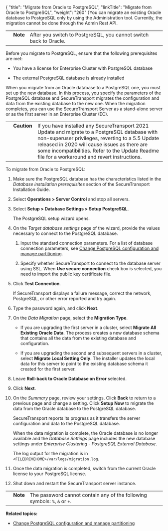 {
    "title": "Migrate from Oracle to PostgreSQL",
    "linkTitle": "Migrate from Oracle to PostgreSQL",
    "weight": "260"
}You can migrate an existing Oracle database to PostgreSQL only by using the Administration tool. Currently, the migration cannot be done through the Admin Rest API.

<table cellpadding="0" cellspacing="0">
   <col/>
   <col/>
   <col/>
      <tr>
         <td valign="top">         </td>
         <td valign="top"><span><b>Note</b></span>
         </td>
         <td data-mc-autonum="&lt;b&gt;Note&lt;/b&gt;" valign="top">
After you switch to PostgreSQL, you cannot switch back to Oracle.          </td>
      </tr>
</table>

Before you migrate to PostgreSQL, ensure that the following prerequisites are met:

-   You have a license for Enterprise Cluster with PostgreSQL database
-   The external PostgreSQL database is already installed

When you migrate from an Oracle database to a PostgreSQL one, you must set up the new database. In this process, you specify the parameters of the PostgreSQL database and SecureTransport migrates the configuration and data from the existing database to the new one. When the migration completes, you can use the SecureTransport Server as a stand-alone server or as the first server in an Enterprise Cluster (EC).

<table cellpadding="0" cellspacing="0">
   <col/>
   <col/>
   <col/>
      <tr>
         <td valign="top">         </td>
         <td valign="top"><span><b>Caution  </b></span>
         </td>
         <td data-mc-autonum="&lt;b&gt;Caution  &lt;/b&gt;" valign="top">If you have installed  any SecureTransport 2021 Update and migrate to a PostgreSQL database with non-superuser privileges, reverting to a 5.5 Update released in 2020 will cause issues as there are some incompatibilities. Refer to the Update Readme file for a workaround and revert instructions.         </td>
      </tr>
</table>

To migrate from Oracle to PostgreSQL:

1.  Make sure the PostgreSQL database has the characteristics listed in the *Database installation prerequisites* section of the SecureTransport Installation Guide.
2.  Select **Operations > Server Control** and stop all servers.
3.  Select **Setup > Database Settings > Setup PostgreSQL**.  
    The PostgreSQL setup wizard opens.
4.  On the *Target database settings* page of the wizard, provide the values necessary to connect to the PostgreSQL database.  
    
    1.  Input the standard connection parameters. For a list of database connection parameters, see [Change PostgreSQL configuration and manage partitioning](../manage_postgre_database).
    2.  Specify whether SecureTransport to connect to the database server using SSL. When **Use secure connection** check box is selected, you need to import the public key certificate file.
5.  Click **Test Connection**.  
    If SecureTransport displays a failure message, correct the network, PostgreSQL, or other error reported and try again.
6.  Type the password again, and click **Next**.
7.  On the *Data Migration* page, select the **Migration Type**.   
    
    -   If you are upgrading the first server in a cluster, select **Migrate All Existing Oracle Data**. The process creates a new database schema that contains all the data from the existing database and configuration.
    -   If you are upgrading the second and subsequent servers in a cluster, select **Migrate Local Setting Only**. The installer updates the local data for this server to point to the existing database schema it created for the first server.
8.  Leave **Roll-back to Oracle Database on Error** selected.
9.  Click **Next**.
10. On the *Summary* page, review your settings. Click **Back** to return to a previous page and change a setting. Click **Setup Now** to migrate the data from the Oracle database to the PostgreSQL database.  
    SecureTransport reports its progress as it transfers the server configuration and data to the PostgreSQL database.  
    When the data migration is complete, the Oracle database is no longer available and the *Database Settings* page includes the new database settings under *Enterprise Clustering - PostgreSQL External Database*.  
    The log output for the migration is in `<FILEDRIVEHOME>/var/logs/migration.log`.
11. Once the data migration is completed, switch from the current Oracle license to your PostgreSQL license.
12. Shut down and restart the SecureTransport server instance.

<table cellpadding="0" cellspacing="0">
   <col/>
   <col/>
   <col/>
      <tr>
         <td valign="top">         </td>
         <td valign="top"><span><b>Note</b></span>
         </td>
         <td data-mc-autonum="&lt;b&gt;Note&lt;/b&gt;" valign="top">
                    The password cannot contain any of the following symbols: <code>%</code>, <code>&amp;</code> or <code>+</code>.                         </td>
      </tr>
</table>

**Related topics:**

-   [Change PostgreSQL configuration and manage partitioning](../manage_postgre_database)
